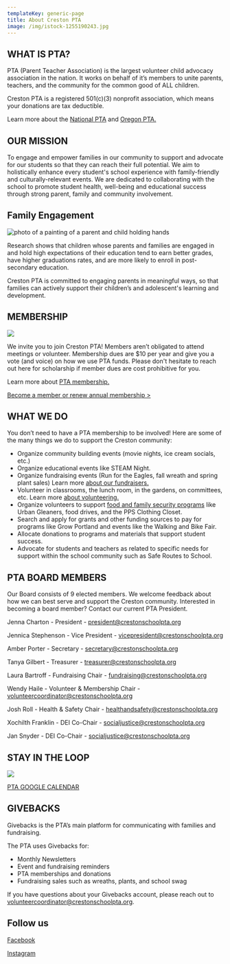 ```yaml
---
templateKey: generic-page
title: About Creston PTA
image: /img/istock-1255190243.jpg
---
```

## WHAT IS PTA?

PTA (Parent Teacher Association) is the largest volunteer child advocacy association in the nation. It works on behalf of it’s members to unite parents, teachers, and the community for the common good of ALL children.  

Creston PTA is a registered 501(c)(3) nonprofit association, which means your donations are tax deductible.

Learn more about the [National PTA](https://www.pta.org) and [Oregon PTA.](https://www.oregonpta.org)

## OUR MISSION

To engage and empower families in our community to support and advocate for our students so that they can reach their full potential. We aim to holistically enhance every student's school experience with family-friendly and culturally-relevant events. We are dedicated to collaborating with the school to promote student health, well-being and educational success through strong parent, family and community involvement. 

## Family Engagement

![photo of a painting of a parent and child holding hands](/img/suzi-kim-adpvazshqdu-unsplash.jpg)

Research shows that children whose parents and families are engaged in and hold high expectations of their education tend to earn better grades, have higher graduations rates, and are more likely to enroll in post-secondary education.

Creston PTA is committed to engaging parents in meaningful ways, so that families can actively support their children’s and adolescent's learning and development.

## MEMBERSHIP 

![](/img/pta-creates-supports-amplifies-tw.png)

We invite you to join Creston PTA! Members aren’t obligated to attend meetings or volunteer. Membership dues are $10 per year and give you a vote (and voice) on how we use PTA funds. Please don't hesitate to reach out here for scholarship if member dues are cost prohibitive for you.

Learn more about [PTA membership.](https://inquisitive-lolly-d1ee77.netlify.app/get-involved/become-a-member)

[Become a member or renew annual membership >](https://creston.memberhub.com/store?category=Memberships)

## WHAT WE DO

You don’t need to have a PTA membership to be involved! Here are some of the many things we do to support the Creston community:

* Organize community building events (movie nights, ice cream socials, etc.)
* Organize educational events like STEAM Night.
* Organize fundraising events (Run for the Eagles, fall wreath and spring plant sales) Learn more [about our fundraisers.](https://inquisitive-lolly-d1ee77.netlify.app/get-involved/fundraise)
* Volunteer in classrooms, the lunch room, in the gardens, on committees, etc. Learn more [about volunteering.](https://inquisitive-lolly-d1ee77.netlify.app/get-involved/volunteer)
* [](https://inquisitive-lolly-d1ee77.netlify.app/get-involved/volunteer)Organize volunteers to support [food and family security programs](https://inquisitive-lolly-d1ee77.netlify.app/programs/food-family-resources) like Urban Gleaners, food drives, and the PPS Clothing Closet.
* Search and apply for grants and other funding sources to pay for programs like Grow Portland and events like the Walking and Bike Fair.
* Allocate donations to programs and materials that support student success.
* Advocate for students and teachers as related to specific needs for support within the school community such as Safe Routes to School.

## PTA BOARD MEMBERS

Our Board consists of 9 elected members. We welcome feedback about how we can best serve and support the Creston community. Interested in becoming a board member? Contact our current PTA President.

Jenna Charton - President - president@crestonschoolpta.org

Jennica Stephenson - Vice President - vicepresident@crestonschoolpta.org

Amber Porter - Secretary - secretary@crestonschoolpta.org

Tanya Gilbert - Treasurer - treasurer@crestonschoolpta.org

Laura Bartroff - Fundraising Chair - fundraising@crestonschoolpta.org

Wendy Haile - Volunteer & Membership Chair - volunteercoordinator@crestonschoolpta.org

Josh Roll - Health & Safety Chair - healthandsafety@crestonschoolpta.org

Xochilth Franklin - DEI Co-Chair - socialjustice@crestonschoolpta.org

Jan Snyder - DEI Co-Chair - socialjustice@crestonschoolpta.org

## STAY IN THE LOOP 

![](/img/pexels-jessica-lewis-🦋-thepaintedsquare-3361483.jpg)

[PTA GOOGLE CALENDAR](https://docs.google.com/document/d/1qIB7OYtvODxUKUTlahM98hdTlmCVF44pMNs0r__a1K4/edit?usp=sharing)

## GIVEBACKS

Givebacks is the PTA’s main platform for communicating with families and fundraising. 

The PTA uses Givebacks for:

* Monthly Newsletters
* Event and fundraising reminders
* PTA memberships and donations
* Fundraising sales such as wreaths, plants, and school swag

If you have questions about your Givebacks account, please reach out to volunteercoordinator@crestonschoolpta.org.

## Follow us

[Facebook](https://www.facebook.com/crestonschoolpta)

[Instagram](https://www.instagram.com/crestonpta/)